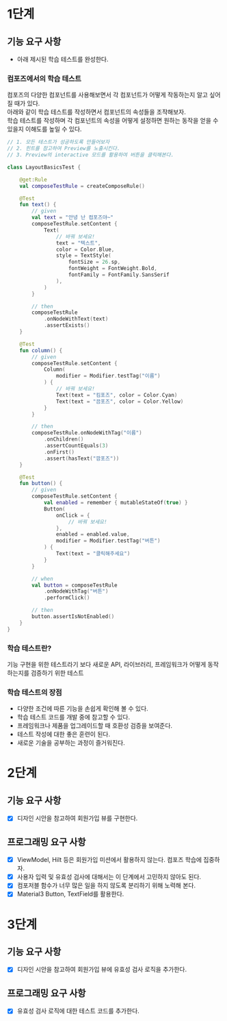 # 1단계

## 기능 요구 사항
- 아래 제시된 학습 테스트를 완성한다.

### 컴포즈에서의 학습 테스트
컴포즈의 다양한 컴포넌트를 사용해보면서 각 컴포넌트가 어떻게 작동하는지 알고 싶어질 때가 있다.   
아래와 같이 학습 테스트를 작성하면서 컴포넌트의 속성들을 조작해보자.  
학습 테스트를 작성하며 각 컴포넌트의 속성을 어떻게 설정하면 원하는 동작을 얻을 수 있을지 이해도를 높일 수 있다.

```kotlin
// 1. 모든 테스트가 성공하도록 만들어보자
// 2. 힌트를 참고하여 Preview를 노출시킨다.
// 3. Preview의 interactive 모드를 활용하여 버튼을 클릭해본다.

class LayoutBasicsTest {

    @get:Rule
    val composeTestRule = createComposeRule()

    @Test
    fun text() {
        // given
        val text = "안녕 난 컴포즈야~"
        composeTestRule.setContent {
            Text(
                // 바꿔 보세요!
                text = "텍스트",
                color = Color.Blue,
                style = TextStyle(
                    fontSize = 26.sp,
                    fontWeight = FontWeight.Bold,
                    fontFamily = FontFamily.SansSerif
                ),
            )
        }

        // then
        composeTestRule
            .onNodeWithText(text)
            .assertExists()
    }

    @Test
    fun column() {
        // given
        composeTestRule.setContent {
            Column(
                modifier = Modifier.testTag("이름")
            ) {
                // 바꿔 보세요!
                Text(text = "킴포즈", color = Color.Cyan)
                Text(text = "끔포즈", color = Color.Yellow)
            }
        }

        // then
        composeTestRule.onNodeWithTag("이름")
            .onChildren()
            .assertCountEquals(3)
            .onFirst()
            .assert(hasText("깜포즈"))
    }

    @Test
    fun button() {
        // given
        composeTestRule.setContent {
            val enabled = remember { mutableStateOf(true) }
            Button(
                onClick = {
                    // 바꿔 보세요!
                },
                enabled = enabled.value,
                modifier = Modifier.testTag("버튼")
            ) {
                Text(text = "클릭해주세요")
            }
        }

        // when
        val button = composeTestRule
            .onNodeWithTag("버튼")
            .performClick()

        // then
        button.assertIsNotEnabled()
    }
}
```

### 학습 테스트란?
기능 구현을 위한 테스트라기 보다 새로운 API, 라이브러리, 프레임워크가 어떻게 동작하는지를 검증하기 위한 테스트

### 학습 테스트의 장점
* 다양한 조건에 따른 기능을 손쉽게 확인해 볼 수 있다.
* 학습 테스트 코드를 개발 중에 참고할 수 있다.
* 프레임워크나 제품을 업그레이드할 때 호환성 검증을 보여준다.
* 테스트 작성에 대한 좋은 훈련이 된다.
* 새로운 기술을 공부하는 과정이 즐거워진다.

# 2단계

## 기능 요구 사항
- [x] 디자인 시안을 참고하여 회원가입 뷰를 구현한다.

## 프로그래밍 요구 사항
* [x] ViewModel, Hilt 등은 회원가입 미션에서 활용하지 않는다. 컴포즈 학습에 집중하자.
* [x] 사용자 입력 및 유효성 검사에 대해서는 이 단계에서 고민하지 않아도 된다.
* [x] 컴포저블 함수가 너무 많은 일을 하지 않도록 분리하기 위해 노력해 본다.
* [x] Material3 Button, TextField를 활용한다.

# 3단계

## 기능 요구 사항
- [x] 디자인 시안을 참고하여 회원가입 뷰에 유효성 검사 로직을 추가한다.

## 프로그래밍 요구 사항
- [x] 유효성 검사 로직에 대한 테스트 코드를 추가한다.
